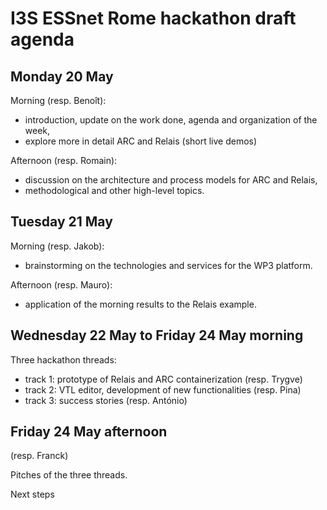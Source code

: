 # I3S ESSnet Rome hackathon draft agenda


## Monday 20 May

Morning (resp. Benoît):

  * introduction, update on the work done, agenda and organization of the week,
  * explore more in detail ARC and Relais (short live demos)

Afternoon (resp. Romain):
  * discussion on the architecture and process models for ARC and Relais,
  * methodological and other high-level topics.

## Tuesday 21 May

Morning (resp. Jakob):
  * brainstorming on the technologies and services for the WP3 platform.


Afternoon (resp. Mauro):
  * application of the morning results to the Relais example.


## Wednesday 22 May to Friday 24 May morning

Three hackathon threads:

  * track 1: prototype of Relais and ARC containerization (resp. Trygve)
  * track 2: VTL editor, development of new functionalities (resp. Pina)
  * track 3: success stories (resp. António)

  
## Friday 24 May afternoon

(resp. Franck)

Pitches of the three threads.

Next steps